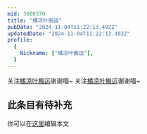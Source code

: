 ```yaml
---
mid: 3660370
title: "橘凉叶搬运"
pubDate: "2024-11-04T11:22:13.492Z"
updatedDate: "2024-11-04T11:22:13.492Z"
profile:
  {
    Nickname: ["橘凉叶搬运"],
  }
---
```


关注[橘凉叶搬运](https://space.bilibili.com/3660370)谢谢喵~ 关注[橘凉叶搬运](https://space.bilibili.com/3660370)谢谢喵~

## 此条目有待补充
你可以在[这里](https://github.com/Yuhanawa/VTuber.ICU-Content/edit/master/v/橘凉叶搬运/index.md)编辑本文
